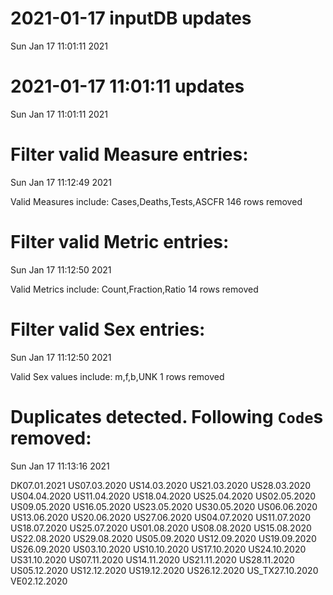 
# 2021-01-17 inputDB updates 
 Sun Jan 17 11:01:11 2021 


# 2021-01-17 11:01:11 updates 
 Sun Jan 17 11:01:11 2021 


# Filter valid Measure entries: 
 Sun Jan 17 11:12:49 2021 

Valid Measures include: Cases,Deaths,Tests,ASCFR
 146 rows removed
# Filter valid Metric entries: 
 Sun Jan 17 11:12:50 2021 

Valid Metrics include: Count,Fraction,Ratio
 14 rows removed
# Filter valid Sex entries: 
 Sun Jan 17 11:12:50 2021 

Valid Sex values include: m,f,b,UNK
 1 rows removed
# Duplicates detected. Following `Code`s removed: 
 Sun Jan 17 11:13:16 2021 

DK07.01.2021
US07.03.2020
US14.03.2020
US21.03.2020
US28.03.2020
US04.04.2020
US11.04.2020
US18.04.2020
US25.04.2020
US02.05.2020
US09.05.2020
US16.05.2020
US23.05.2020
US30.05.2020
US06.06.2020
US13.06.2020
US20.06.2020
US27.06.2020
US04.07.2020
US11.07.2020
US18.07.2020
US25.07.2020
US01.08.2020
US08.08.2020
US15.08.2020
US22.08.2020
US29.08.2020
US05.09.2020
US12.09.2020
US19.09.2020
US26.09.2020
US03.10.2020
US10.10.2020
US17.10.2020
US24.10.2020
US31.10.2020
US07.11.2020
US14.11.2020
US21.11.2020
US28.11.2020
US05.12.2020
US12.12.2020
US19.12.2020
US26.12.2020
US_TX27.10.2020
VE02.12.2020